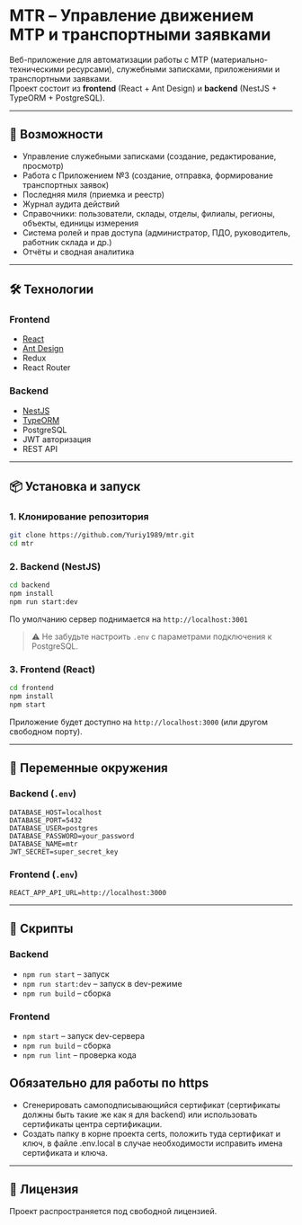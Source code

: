 # MTR – Управление движением МТР и транспортными заявками

Веб-приложение для автоматизации работы с МТР (материально-техническими ресурсами), служебными записками, приложениями и транспортными заявками.  
Проект состоит из **frontend** (React + Ant Design) и **backend** (NestJS + TypeORM + PostgreSQL).

---

## 🚀 Возможности
- Управление служебными записками (создание, редактирование, просмотр)
- Работа с Приложением №3 (создание, отправка, формирование транспортных заявок)
- Последняя миля (приемка и реестр)
- Журнал аудита действий
- Справочники: пользователи, склады, отделы, филиалы, регионы, объекты, единицы измерения
- Система ролей и прав доступа (администратор, ПДО, руководитель, работник склада и др.)
- Отчёты и сводная аналитика

---

## 🛠️ Технологии

### Frontend
- [React](https://reactjs.org/)
- [Ant Design](https://ant.design/)
- Redux
- React Router

### Backend
- [NestJS](https://nestjs.com/)
- [TypeORM](https://typeorm.io/)
- PostgreSQL
- JWT авторизация
- REST API

---

## 📦 Установка и запуск

### 1. Клонирование репозитория
```bash
git clone https://github.com/Yuriy1989/mtr.git
cd mtr
```

### 2. Backend (NestJS)
```bash
cd backend
npm install
npm run start:dev
```
По умолчанию сервер поднимается на `http://localhost:3001`

> ⚠️ Не забудьте настроить `.env` с параметрами подключения к PostgreSQL.

### 3. Frontend (React)
```bash
cd frontend
npm install
npm start
```
Приложение будет доступно на `http://localhost:3000` (или другом свободном порту).

---

## 🔑 Переменные окружения

### Backend (`.env`)
```env
DATABASE_HOST=localhost
DATABASE_PORT=5432
DATABASE_USER=postgres
DATABASE_PASSWORD=your_password
DATABASE_NAME=mtr
JWT_SECRET=super_secret_key
```

### Frontend (`.env`)
```env
REACT_APP_API_URL=http://localhost:3000
```

---

## 📖 Скрипты

### Backend
- `npm run start` – запуск
- `npm run start:dev` – запуск в dev-режиме
- `npm run build` – сборка

### Frontend
- `npm start` – запуск dev-сервера
- `npm run build` – сборка
- `npm run lint` – проверка кода

## Обязательно для работы по https
- Сгенерировать самоподписывающийся сертификат (сертификаты должны быть такие же как я для backend) или использовать сертификаты центра сертификации.
- Создать папку в корне проекта certs, положить туда сертификат и ключ, в файле .env.local в случае необходимости исправить имена сертификата и ключа.

---

## 📝 Лицензия
Проект распространяется под свободной лицензией.

